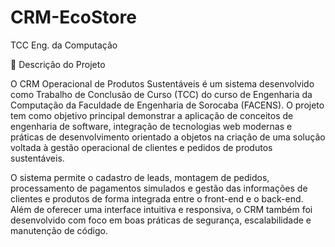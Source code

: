 # CRM-EcoStore
TCC Eng. da Computação


📘 Descrição do Projeto

O CRM Operacional de Produtos Sustentáveis é um sistema desenvolvido como Trabalho de Conclusão de Curso (TCC) do curso de Engenharia da Computação da Faculdade de Engenharia de Sorocaba (FACENS).
O projeto tem como objetivo principal demonstrar a aplicação de conceitos de engenharia de software, integração de tecnologias web modernas e práticas de desenvolvimento orientado a objetos na criação de uma solução voltada à gestão operacional de clientes e pedidos de produtos sustentáveis.

O sistema permite o cadastro de leads, montagem de pedidos, processamento de pagamentos simulados e gestão das informações de clientes e produtos de forma integrada entre o front-end e o back-end.
Além de oferecer uma interface intuitiva e responsiva, o CRM também foi desenvolvido com foco em boas práticas de segurança, escalabilidade e manutenção de código.
